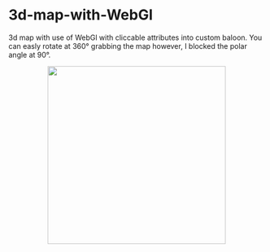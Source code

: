 # 3d-map-with-WebGl


3d map with use of WebGl with cliccable attributes into custom baloon.
You can easly rotate at 360° grabbing the map however, I blocked the polar angle at 90°.

<p align="center">
  <img src="https://github.com/Gualberto-Vannini/3d-map-with-WebGl/blob/master/sample_gif.gif" width="350"/>
</p>

